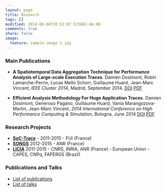 ```yaml
---
layout: page
title: Research
tags: []
modified: 2014-08-08T20:53:07.573882-04:00
comments: true
share: false
image:
  feature: sample-image-1.jpg
---
```


### Main Publications

- **A Spatiotemporal Data Aggregation Technique for Performance Analysis of Large-scale Execution Traces**. Damien Dosimont, Robin Lamarche-Perrin, Lucas Mello Schorr, Guillaume Huard, Jean-Marc Vincent, *IEEE Cluster 2014*, Madrid, September 2014. [DOI](http://dx.doi.org/10.1109/CLUSTER.2014.6968741) [PDF](https://hal.inria.fr/hal-01065093/document)

- **Efficient Analysis Methodology For Huge Application Traces**. Damien Dosimont, Generoso Pagano, Guillaume Huard, Vania Marangozova-Martin, Jean-Marc Vincent, *2014 International Conference on High Performance Computing & Simulation*, Bologna, June 2014 [DOI](http://dx.doi.org/10.1109/HPCSim.2014.6903791) [PDF](https://hal.inria.fr/hal-01065783/document)

### Research Projects

- **[SoC-Trace](http://www.minalogic.com/TPL_CODE/TPL_PROJET/PAR_TPL_IDENTIFIANT/2717/15-annuaire-innovations-technologiques-nanotechnologie-systeme-embarque.htm#.VT40XVWsUW0)** - 2011-2015 - FUI (France)
- **[SONGS](http://infra-songs.gforge.inria.fr/)** 2012-2015 - ANR (France)
- **[LICIA](http://licia-lab.org/index-en.html)** 2011-2015 - CNRS, INRIA, ANR (France) - European Union - CAPES, CNPq, FAPERGS (Brazil)

### Publications and Talks

- [List of publications](/site/publications/)
- [List of talks](/site/talks/)
